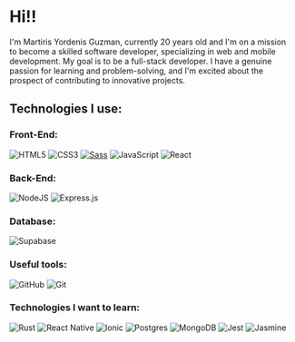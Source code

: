 # Hi!!

I'm Martiris Yordenis Guzman, currently 20 years old and I'm on a mission to become a skilled software developer, specializing in web and mobile development. My goal is to be a full-stack developer.
I have a genuine passion for learning and problem-solving, and I'm excited about the prospect of contributing to innovative projects. 

## Technologies I use:
### Front-End:
![HTML5](https://img.shields.io/badge/html5-%23E34F26.svg?style=for-the-badge&logo=html5&logoColor=white)
![CSS3](https://img.shields.io/badge/css3-%231572B6.svg?style=for-the-badge&logo=css3&logoColor=white)
[![Sass](https://img.shields.io/badge/Sass-C69?logo=sass&logoColor=fff)](#)
![JavaScript](https://img.shields.io/badge/javascript-%23323330.svg?style=for-the-badge&logo=javascript&logoColor=%23F7DF1E)
![React](https://img.shields.io/badge/react-%2320232a.svg?style=for-the-badge&logo=react&logoColor=%2361DAFB)

### Back-End:
![NodeJS](https://img.shields.io/badge/node.js-6DA55F?style=for-the-badge&logo=node.js&logoColor=white)
![Express.js](https://img.shields.io/badge/express.js-%23404d59.svg?style=for-the-badge&logo=express&logoColor=%2361DAFB)

### Database:
![Supabase](https://img.shields.io/badge/Supabase-3ECF8E?style=for-the-badge&logo=supabase&logoColor=white)

### Useful tools:
![GitHub](https://img.shields.io/badge/github-%23121011.svg?style=for-the-badge&logo=github&logoColor=white)
![Git](https://img.shields.io/badge/git-%23F05033.svg?style=for-the-badge&logo=git&logoColor=white)

### Technologies I want to learn:
![Rust](https://img.shields.io/badge/rust-%23000000.svg?style=for-the-badge&logo=rust&logoColor=white)
![React Native](https://img.shields.io/badge/react_native-%2320232a.svg?style=for-the-badge&logo=react&logoColor=%2361DAFB)
![Ionic](https://img.shields.io/badge/Ionic-%233880FF.svg?style=for-the-badge&logo=Ionic&logoColor=white)
![Postgres](https://img.shields.io/badge/postgres-%23316192.svg?style=for-the-badge&logo=postgresql&logoColor=white)
![MongoDB](https://img.shields.io/badge/MongoDB-%234ea94b.svg?style=for-the-badge&logo=mongodb&logoColor=white)
![Jest](https://img.shields.io/badge/-jest-%23C21325?style=for-the-badge&logo=jest&logoColor=white)
	![Jasmine](https://img.shields.io/badge/-Jasmine-%238A4182?style=for-the-badge&logo=Jasmine&logoColor=white)


